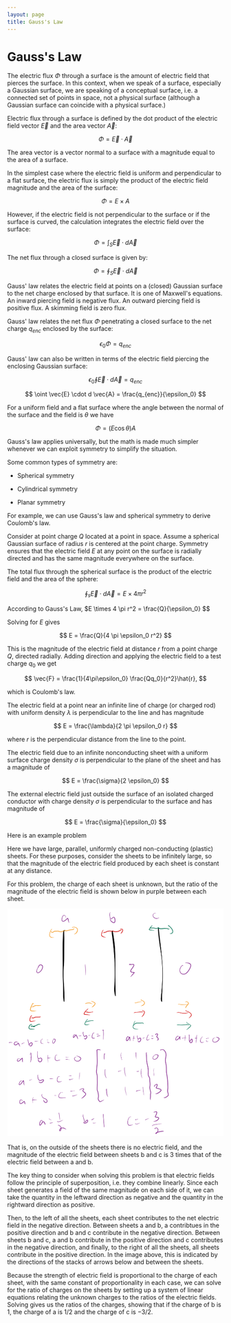 ```yaml
---
layout: page
title: Gauss's Law
---
```


# Gauss's Law

The electric flux $\Phi$ through a surface is the amount of electric field that pierces the surface. In this context, when we speak of a surface, especially a Gaussian surface, we are speaking of a conceptual surface, i.e. a connected set of points in space, not a physical surface (although a Gaussian surface can coincide with a physical surface.) 

Electric flux through a surface is defined by the dot product of the electric field vector $\vec{E}$ and the area vector $\vec{A}$:

$$ \Phi = \vec{E} \cdot \vec{A} $$

The area vector is a vector normal to a surface with a magnitude equal to the area of a surface.

In the simplest case where the electric field is uniform and perpendicular to a flat surface, the electric flux is simply the product of the electric field magnitude and the area of the surface:

$$ \Phi = E \times A $$

However, if the electric field is not perpendicular to the surface or if the surface is curved, the calculation integrates the electric field over the surface:

$$ \Phi = \int_S \vec{E} \cdot d \vec{A} $$

The net flux through a closed surface is given by:

$$ \Phi = \oint_S \vec{E} \cdot d \vec{A} $$

Gauss' law relates the electric field at points on a (closed) Gaussian surface to the net charge enclosed by that surface. It is one of Maxwell's equations. An inward piercing field is negative flux. An outward piercing field is positive flux. A skimming field is zero flux.

Gauss' law relates the net flux $\Phi$ penetrating a closed surface to the net charge $q_{enc}$ enclosed by the surface:

$$ \epsilon_0 \Phi = q_{enc} $$

Gauss' law can also be written in terms of the electric field piercing the enclosing Gaussian surface:

$$ \epsilon_0 \oint \vec{E} \cdot d \vec{A} = q_{enc} $$ 

$$ \oint \vec{E} \cdot d \vec{A} = \frac{q_{enc}}{\epsilon_0} $$ 

For a uniform field and a flat surface where the angle between the normal of the surface and the field is $\theta$ we have

$$ \Phi = (E\cos\theta)A $$

Gauss's law applies universally, but the math is made much simpler whenever we can exploit symmetry to simplify the situation.

Some common types of symmetry are:

* Spherical symmetry

* Cylindrical symmetry

* Planar symmetry

For example, we can use Gauss's law and spherical symmetry to derive Coulomb's law.

Consider at point charge $Q$ located at a point in space. Assume a spherical Gaussian surface of radius $r$ is centered at the point charge. Symmetry ensures that the electric field $E$ at any point on the surface is radially directed and has the same magnitude everywhere on the surface.

The total flux through the spherical surface is the product of the electric field and the area of the sphere:

$$ \oint_s \vec{E} \cdot d\vec{A} = E \times 4 \pi r^2 $$

According to Gauss's Law, $E \times 4 \pi r^2 = \frac{Q}{\epsilon_0} $$

Solving for $E$ gives

$$ E = \frac{Q}{4 \pi \epsilon_0 r^2} $$

This is the magnitude of the electric field at distance $r$ from a point charge $Q$, directed radially. Adding direction and applying the electric field to a test charge $q_0$ we get

$$ \vec{F} = \frac{1}{4\pi\epsilon_0} \frac{Qq_0}{r^2}\hat{r}, $$

which is Coulomb's law.

The electric field at a point near an infinite line of charge (or charged rod) with uniform density $\lambda$ is perpendicular to the line and has magnitude

$$ E = \frac{\lambda}{2 \pi \epsilon_0 r} $$

where $r$ is the perpendicular distance from the line to the point.

The electric field due to an infinite nonconducting sheet with a uniform surface charge density $\sigma$ is perpendicular to the plane of the sheet and has a magnitude of

$$ E = \frac{\sigma}{2 \epsilon_0} $$

The external electric field just outside the surface of an isolated charged conductor with charge density $\sigma$ is perpendicular to the surface and has magnitude of

$$ E = \frac{\sigma}{\epsilon_0} $$

Here is an example problem

Here we have large, parallel, uniformly charged non-conducting (plastic) sheets. For these purposes, consider the sheets to be infinitely large, so that the magnitude of the electric field produced by each sheet is constant at any distance.

For this problem, the charge of each sheet is unknown, but the ratio of the magnitude of the electric field is shown below in purple between each sheet.

![Charged Sheets](sheets.png)


That is, on the outside of the sheets there is no electric field, and the magnitude of the electric field between sheets b and c is 3 times that of the electric field between a and b.

The key thing to consider when solving this problem is that electric fields follow the principle of superposition, i.e. they combine linearly. Since each sheet generates a field of the same magnitude on each side of it, we can take the quantity in the leftward direction as negative and the quantity in the rightward direction as positive.

Then, to the left of all the sheets, each sheet contributes to the net electric field in the negative direction. Between sheets a and b, a contribtues in the positive direction and b and c contribute in the negative direction. Between sheets b and c, a and b contribute in the positive direction and c contributes in the negative direction, and finally, to the right of all the sheets, all sheets contribute in the positive direction. In the image above, this is indicated by the directions of the stacks of arrows below and between the sheets.

Because the strength of electric field is proportional to the charge of each sheet, with the same constant of proportionality in each case, we can solve for the ratio of charges on the sheets by setting up a system of linear equations relating the unknown charges to the ratios of the electric fields. Solving gives us the ratios of the charges, showing that if the charge of b is $1$, the charge of a is $1/2$ and the charge of c is $-3/2$.
